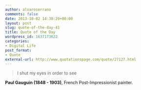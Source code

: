 ```yaml
---
author: alvaroserrano
comments: false
date: 2013-10-02 14:38:29+00:00
layout: post
slug: quote-of-the-day-41
title: Quote of the Day
wordpress_id: 1637173622
categories:
- Digital Life
post_format:
- Quote
external-url: http://www.quotationspage.com/quote/27127.html
---
```


<blockquote>I shut my eyes in order to see</blockquote>

**Paul Gauguin (1848 - 1903)**, French Post-Impressionist painter.
